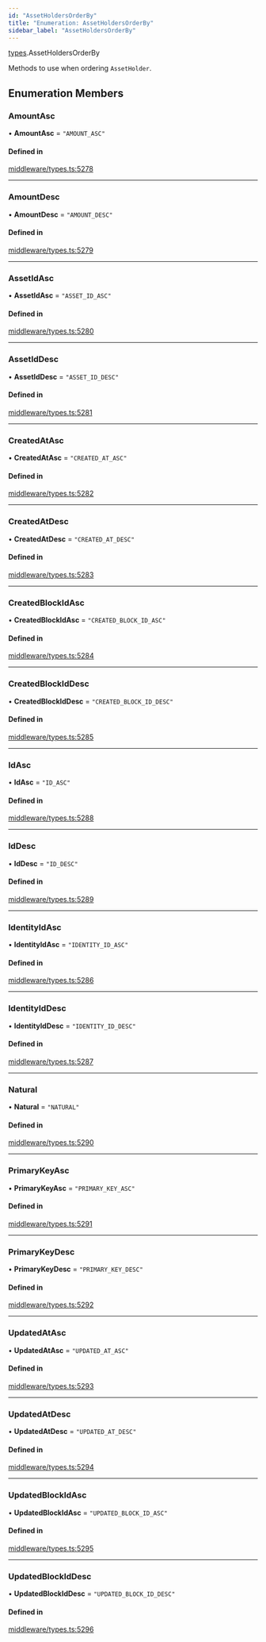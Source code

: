 ```yaml
---
id: "AssetHoldersOrderBy"
title: "Enumeration: AssetHoldersOrderBy"
sidebar_label: "AssetHoldersOrderBy"
---
```


[types](../../../modules/Types/Types.md).AssetHoldersOrderBy

Methods to use when ordering `AssetHolder`.

## Enumeration Members

### AmountAsc

• **AmountAsc** = ``"AMOUNT_ASC"``

#### Defined in

[middleware/types.ts:5278](https://github.com/PolymeshAssociation/polymesh-sdk/blob/720afb69c/src/middleware/types.ts#L5278)

___

### AmountDesc

• **AmountDesc** = ``"AMOUNT_DESC"``

#### Defined in

[middleware/types.ts:5279](https://github.com/PolymeshAssociation/polymesh-sdk/blob/720afb69c/src/middleware/types.ts#L5279)

___

### AssetIdAsc

• **AssetIdAsc** = ``"ASSET_ID_ASC"``

#### Defined in

[middleware/types.ts:5280](https://github.com/PolymeshAssociation/polymesh-sdk/blob/720afb69c/src/middleware/types.ts#L5280)

___

### AssetIdDesc

• **AssetIdDesc** = ``"ASSET_ID_DESC"``

#### Defined in

[middleware/types.ts:5281](https://github.com/PolymeshAssociation/polymesh-sdk/blob/720afb69c/src/middleware/types.ts#L5281)

___

### CreatedAtAsc

• **CreatedAtAsc** = ``"CREATED_AT_ASC"``

#### Defined in

[middleware/types.ts:5282](https://github.com/PolymeshAssociation/polymesh-sdk/blob/720afb69c/src/middleware/types.ts#L5282)

___

### CreatedAtDesc

• **CreatedAtDesc** = ``"CREATED_AT_DESC"``

#### Defined in

[middleware/types.ts:5283](https://github.com/PolymeshAssociation/polymesh-sdk/blob/720afb69c/src/middleware/types.ts#L5283)

___

### CreatedBlockIdAsc

• **CreatedBlockIdAsc** = ``"CREATED_BLOCK_ID_ASC"``

#### Defined in

[middleware/types.ts:5284](https://github.com/PolymeshAssociation/polymesh-sdk/blob/720afb69c/src/middleware/types.ts#L5284)

___

### CreatedBlockIdDesc

• **CreatedBlockIdDesc** = ``"CREATED_BLOCK_ID_DESC"``

#### Defined in

[middleware/types.ts:5285](https://github.com/PolymeshAssociation/polymesh-sdk/blob/720afb69c/src/middleware/types.ts#L5285)

___

### IdAsc

• **IdAsc** = ``"ID_ASC"``

#### Defined in

[middleware/types.ts:5288](https://github.com/PolymeshAssociation/polymesh-sdk/blob/720afb69c/src/middleware/types.ts#L5288)

___

### IdDesc

• **IdDesc** = ``"ID_DESC"``

#### Defined in

[middleware/types.ts:5289](https://github.com/PolymeshAssociation/polymesh-sdk/blob/720afb69c/src/middleware/types.ts#L5289)

___

### IdentityIdAsc

• **IdentityIdAsc** = ``"IDENTITY_ID_ASC"``

#### Defined in

[middleware/types.ts:5286](https://github.com/PolymeshAssociation/polymesh-sdk/blob/720afb69c/src/middleware/types.ts#L5286)

___

### IdentityIdDesc

• **IdentityIdDesc** = ``"IDENTITY_ID_DESC"``

#### Defined in

[middleware/types.ts:5287](https://github.com/PolymeshAssociation/polymesh-sdk/blob/720afb69c/src/middleware/types.ts#L5287)

___

### Natural

• **Natural** = ``"NATURAL"``

#### Defined in

[middleware/types.ts:5290](https://github.com/PolymeshAssociation/polymesh-sdk/blob/720afb69c/src/middleware/types.ts#L5290)

___

### PrimaryKeyAsc

• **PrimaryKeyAsc** = ``"PRIMARY_KEY_ASC"``

#### Defined in

[middleware/types.ts:5291](https://github.com/PolymeshAssociation/polymesh-sdk/blob/720afb69c/src/middleware/types.ts#L5291)

___

### PrimaryKeyDesc

• **PrimaryKeyDesc** = ``"PRIMARY_KEY_DESC"``

#### Defined in

[middleware/types.ts:5292](https://github.com/PolymeshAssociation/polymesh-sdk/blob/720afb69c/src/middleware/types.ts#L5292)

___

### UpdatedAtAsc

• **UpdatedAtAsc** = ``"UPDATED_AT_ASC"``

#### Defined in

[middleware/types.ts:5293](https://github.com/PolymeshAssociation/polymesh-sdk/blob/720afb69c/src/middleware/types.ts#L5293)

___

### UpdatedAtDesc

• **UpdatedAtDesc** = ``"UPDATED_AT_DESC"``

#### Defined in

[middleware/types.ts:5294](https://github.com/PolymeshAssociation/polymesh-sdk/blob/720afb69c/src/middleware/types.ts#L5294)

___

### UpdatedBlockIdAsc

• **UpdatedBlockIdAsc** = ``"UPDATED_BLOCK_ID_ASC"``

#### Defined in

[middleware/types.ts:5295](https://github.com/PolymeshAssociation/polymesh-sdk/blob/720afb69c/src/middleware/types.ts#L5295)

___

### UpdatedBlockIdDesc

• **UpdatedBlockIdDesc** = ``"UPDATED_BLOCK_ID_DESC"``

#### Defined in

[middleware/types.ts:5296](https://github.com/PolymeshAssociation/polymesh-sdk/blob/720afb69c/src/middleware/types.ts#L5296)

